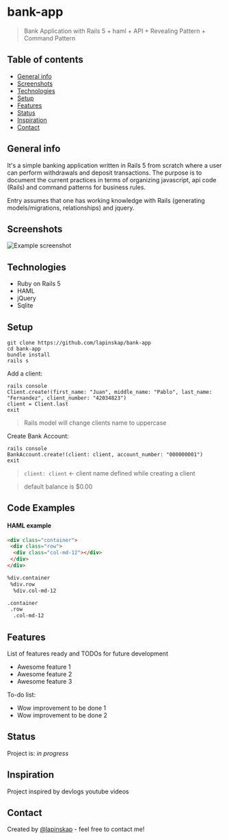 # bank-app

> Bank Application with Rails 5 + haml + API + Revealing Pattern + Command Pattern

## Table of contents
* [General info](#general-info)
* [Screenshots](#screenshots)
* [Technologies](#technologies)
* [Setup](#setup)
* [Features](#features)
* [Status](#status)
* [Inspiration](#inspiration)
* [Contact](#contact)

## General info
It's a simple banking application written in Rails 5 from scratch where a user can perform withdrawals and deposit transactions. The purpose is to document the current practices in terms of organizing javascript, api code (Rails) and command patterns for business rules.

Entry assumes that one has working knowledge with Rails (generating models/migrations, relationships) and jquery.

## Screenshots
![Example screenshot](./img/screenshot.png)

## Technologies
* Ruby on Rails 5
* HAML
* jQuery
* Sqlite

## Setup

 ```
 git clone https://github.com/lapinskap/bank-app
 cd bank-app
 bundle install
 rails s
 ```
 
 Add a client:
 ```
 rails console
 Client.create!(first_name: "Juan", middle_name: "Pablo", last_name: "Fernandez", client_number: "42034823") 
 client = Client.last
 exit
 ```
 > Rails model will change clients name to uppercase 
 
 Create Bank Account:
 ```
 rails console
 BankAccount.create!(client: client, account_number: "000000001")
 exit
 ```
> `client: client` <- client name defined while creating a client

> default balance is $0.00

## Code Examples
#### HAML example
```html
<div class="container">
 <div class="row">
  <div class="col-md-12"></div>
 </div>
</div>

%div.container
 %div.row
  %div.col-md-12

.container
 .row
  .col-md-12
```

## Features
List of features ready and TODOs for future development
* Awesome feature 1
* Awesome feature 2
* Awesome feature 3

To-do list:
* Wow improvement to be done 1
* Wow improvement to be done 2

## Status
Project is: _in progress_

## Inspiration
Project inspired by devlogs youtube videos

## Contact
Created by [@lapinskap](https://www.facebook.com/paulina.lapinska99) - feel free to contact me!
